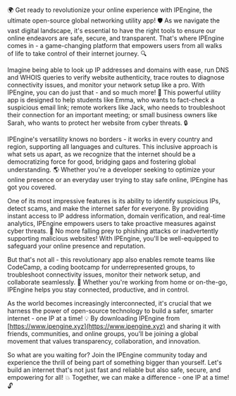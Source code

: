 🌍 Get ready to revolutionize your online experience with IPEngine, the ultimate open-source global networking utility app! 🛡️ As we navigate the vast digital landscape, it's essential to have the right tools to ensure our online endeavors are safe, secure, and transparent. That's where IPEngine comes in - a game-changing platform that empowers users from all walks of life to take control of their internet journey. 🔍

Imagine being able to look up IP addresses and domains with ease, run DNS and WHOIS queries to verify website authenticity, trace routes to diagnose connectivity issues, and monitor your network setup like a pro. With IPEngine, you can do just that - and so much more! 📡 This powerful utility app is designed to help students like Emma, who wants to fact-check a suspicious email link; remote workers like Jack, who needs to troubleshoot their connection for an important meeting; or small business owners like Sarah, who wants to protect her website from cyber threats. 🔒

IPEngine's versatility knows no borders - it works in every country and region, supporting all languages and cultures. This inclusive approach is what sets us apart, as we recognize that the internet should be a democratizing force for good, bridging gaps and fostering global understanding. 🌎 Whether you're a developer seeking to optimize your online presence or an everyday user trying to stay safe online, IPEngine has got you covered.

One of its most impressive features is its ability to identify suspicious IPs, detect scams, and make the internet safer for everyone. By providing instant access to IP address information, domain verification, and real-time analytics, IPEngine empowers users to take proactive measures against cyber threats. 🚨 No more falling prey to phishing attacks or inadvertently supporting malicious websites! With IPEngine, you'll be well-equipped to safeguard your online presence and reputation.

But that's not all - this revolutionary app also enables remote teams like CodeCamp, a coding bootcamp for underrepresented groups, to troubleshoot connectivity issues, monitor their network setup, and collaborate seamlessly. 🚀 Whether you're working from home or on-the-go, IPEngine helps you stay connected, productive, and in control.

As the world becomes increasingly interconnected, it's crucial that we harness the power of open-source technology to build a safer, smarter internet - one IP at a time! 💡 By downloading IPEngine from [https://www.ipengine.xyz](https://www.ipengine.xyz) and sharing it with friends, communities, and online groups, you'll be joining a global movement that values transparency, collaboration, and innovation.

So what are you waiting for? Join the IPEngine community today and experience the thrill of being part of something bigger than yourself. Let's build an internet that's not just fast and reliable but also safe, secure, and empowering for all! 💥 Together, we can make a difference - one IP at a time! 🔓